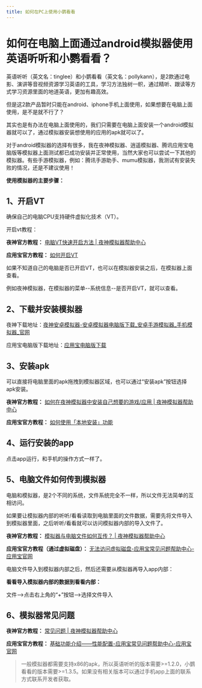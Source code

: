 ```yaml
---
title: 如何在PC上使用小鹦看看
---
```



# 如何在电脑上面通过android模拟器使用英语听听和小鹦看看？

英语听听（英文名：tinglee）和小鹦看看（英文名：pollykann），是2款通过电影、演讲等音视频资源学习英语的工具，学习方法独树一帜，通过精听、跟读等方式学习资源里面的地道英语，更加有趣高效。

但是这2款产品暂时只能在android、iphone手机上面使用，如果想要在电脑上面使用，是不是就不行了？

其实也是有办法在电脑上面使用的，我们只需要在电脑上面安装一个android模拟器就可以了，通过模拟器安装想使用的应用的apk就可以了。

对于android模拟器的选择有很多，我在夜神模拟器、逍遥模拟器、腾讯应用宝电脑版等模拟器上面测试都已成功安装并正常使用，当然大家也可以尝试一下其他的模拟器。有些手游模拟器，例如：腾讯手游助手、mumu模拟器，我测试有安装失败的情况，还是不建议使用！

**使用模拟器的主要步骤：**

## 1、开启VT

确保自己的电脑CPU支持硬件虚拟化技术（VT）。

开启vt教程：

**夜神官方教程：** [电脑VT快速开启方法 | 夜神模拟器帮助中心](https://support.yeshen.com/zh-CN/often/vt)

**应用宝官方教程：** [如何开启VT](https://sj.qq.com/faq/3200)

如果不知道自己的电脑是否已开启VT，也可以在模拟器安装之后，在模拟器上面查看。

例如夜神模拟器，在模拟器的菜单--系统信息--是否开启VT，就可以查看。

## 2、下载并安装模拟器

夜神下载地址：[夜神安卓模拟器-安卓模拟器电脑版下载_安卓手游模拟器_手机模拟器_官网]('https://www.yeshen.com/')

应用宝电脑版下载地址：[应用宝电脑版下载](https://sj.qq.com/download)

<ImageCard imageSrc="https://pic3.zhimg.com/v2-3ed5a652b2efd386a651e4136d5007ac_1440w.jpg" description=""/>

## 3、安装apk

可以直接将电脑里面的apk拖拽到模拟器区域，也可以通过“安装apk”按钮选择apk安装。

**夜神官方教程：** [如何在夜神模拟器中安装自己想要的游戏/应用 | 夜神模拟器帮助中心](https://support.yeshen.com/zh-CN/qt/game)

**应用宝官方教程：** [如何使用「本地安装」功能](https://sj.qq.com/faq/587)
<ImageCard imageSrc="https://picx.zhimg.com/v2-6c43c8de6488e7b90b92eedb7b31bf7d_1440w.jpg" description=""/>

<ImageCard imageSrc="https://pic2.zhimg.com/v2-6361e051d0ebada2d6a8f6512f174e99_1440w.jpg" description=""/>

## 4、运行安装的app

点击app运行，和手机的操作方式一样了。

<ImageCard imageSrc="https://pic3.zhimg.com/v2-b405ee2427c545aeed2199c6e5554074_1440w.jpg" description=""/>

<ImageCard imageSrc="https://picx.zhimg.com/v2-e97c1579884a3679c233671b47bd477d_1440w.jpg" description=""/>

## 5、电脑文件如何传到模拟器

电脑和模拟器，是2个不同的系统，文件系统完全不一样，所以文件无法简单的互相访问。

如果要让模拟器内部的听听/看看读取到电脑里面的文件数据，需要先将文件导入到模拟器里面，之后听听/看看就可以访问模拟器内部的导入文件了。

**夜神官方教程：** [模拟器与电脑文件如何互传？ | 夜神模拟器帮助中心](https://support.yeshen.com/zh-CN/often/wjhc)

**应用宝官方教程（通过虚拟磁盘）：** [无法访问虚拟磁盘-应用宝常见问题帮助中心-应用宝官网](https://sj.qq.com/faq/591)



电脑文件导入到模拟器内部之后，然后还需要从模拟器再导入app内部：

**看看导入模拟器内部的数据到看看内部：**

文件-->点击右上角的“+”按钮-->选择文件导入

<ImageCard imageSrc="https://pic3.zhimg.com/v2-279b2f2cb7135105c15fcc09e3e91796_1440w.jpg" description=""/>


## 6、模拟器常见问题

**夜神官方教程：** [常见问题 | 夜神模拟器帮助中心](https://support.yeshen.com/zh-CN/often)

**应用宝官方教程：** [基础功能介绍——性能配置-应用宝常见问题帮助中心-应用宝官网](https://sj.qq.com/faq/429)

> 一般模拟器都需要支持x86的apk，所以英语听听的版本需要>=1.2.0，小鹦看看的版本需要>=1.3.5。如果没有相关版本可以通过手机app上面的联系方式联系开发者获取。
